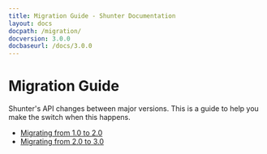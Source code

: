 ```yaml
---
title: Migration Guide - Shunter Documentation
layout: docs
docpath: /migration/
docversion: 3.0.0
docbaseurl: /docs/3.0.0
---
```


Migration Guide
===============

Shunter's API changes between major versions. This is a guide to help you make the switch when this happens.

- [Migrating from 1.0 to 2.0](2.0.html)
- [Migrating from 2.0 to 3.0](3.0.html)
